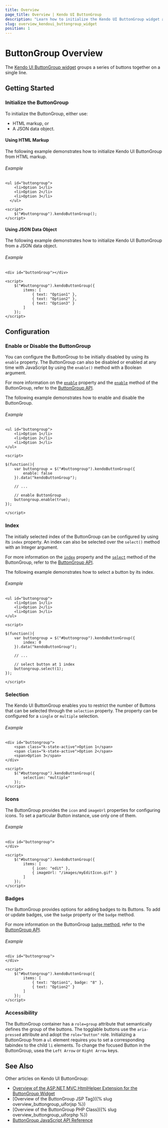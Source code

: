 ```yaml
---
title: Overview
page_title: Overview | Kendo UI ButtonGroup
description: "Learn how to initialize the Kendo UI ButtonGroup widget and apply its options."
slug: overview_kendoui_buttongroup_widget
position: 1
---
```


# ButtonGroup Overview

The [Kendo UI ButtonGroup widget](http://demos.telerik.com/kendo-ui/buttongroup/index) groups a series of buttons together on a single line.

## Getting Started

### Initialize the ButtonGroup

To initialize the ButtonGroup, either use:

* HTML markup, or
* A JSON data object.

#### Using HTML Markup

The following example demonstrates how to initialize Kendo UI ButtonGroup from HTML markup.

###### Example

    <ul id="buttongroup">
        <li>Option 1</li>
        <li>Option 2</li>
        <li>Option 3</li>
      </ul>

    <script>
		$("#buttongroup").kendoButtonGroup();
    </script>

#### Using JSON Data Object

The following example demonstrates how to initialize Kendo UI ButtonGroup from a JSON data object.

###### Example

    <div id="buttonGroup"></div>

    <script>
		$("#buttongroup").kendoButtonGroup({
            items: [
                { text: "Option1" },
                { text: "Option2" },
                { text: "Option3" }
            ]
        });
    </script>

## Configuration

### Enable or Disable the ButtonGroup

You can configure the ButtonGroup to be initially disabled by using its `enable` property. The ButtonGroup can also be disabled or enabled at any time with JavaScript by using the `enable()` method with a Boolean argument.

For more information on the [`enable`](/api/javascript/ui/ButtonGroup#configuration-enable) property and the [`enable`](/api/javascript/ui/ButtonGroup#methods-enable) method of the ButtonGroup, refer to the [ButtonGroup API](/api/javascript/ui/ButtonGroup).

The following example demonstrates how to enable and disable the ButtonGroup.

###### Example

	<ul id="buttongroup">
		<li>Option 1</li>
		<li>Option 2</li>
		<li>Option 3</li>
	</ul>

	<script>

	$(function(){
		var buttongroup = $("#buttongroup").kendoButtonGroup({
			enable: false
		}).data("kendoButtonGroup");

		// ...

		// enable ButtonGroup
		buttongroup.enable(true);
	});

	</script>

### Index

The initially selected index of the ButtonGroup can be configured by using its `index` property. An index can also be selected over the `select()` method with an Integer argument.

For more information on the [`index`](/api/javascript/ui/ButtonGroup#configuration-index) property and the [`select`](/api/javascript/ui/ButtonGroup#methods-select) method of the ButtonGroup, refer to the [ButtonGroup API](/api/javascript/ui/ButtonGroup).

The following example demonstrates how to select a button by its index.

###### Example

	<ul id="buttongroup">
		<li>Option 1</li>
		<li>Option 2</li>
		<li>Option 3</li>
	</ul>

	<script>

	$(function(){
		var buttongroup = $("#buttongroup").kendoButtonGroup({
			index: 0
		}).data("kendoButtonGroup");

		// ...

		// select button at 1 index
		buttongroup.select(1);
	});

	</script>

### Selection

The Kendo UI ButtonGroup enables you to restrict the number of Buttons that can be selected through the `selection` property. The property can be configured for a `single` or `multiple` selection.

###### Example

    <div id="buttongroup">
        <span class="k-state-active">Option 1</span>
        <span class="k-state-active">Option 2</span>
        <span>Option 3</span>
    </div>

    <script>
        $("#buttongroup").kendoButtonGroup({
            selection: "multiple"
        });
    </script>

### Icons

The ButtonGroup provides the `icon` and `imageUrl` properties for configuring icons. To set a particular Button instance, use only one of them.

###### Example

    <div id="buttongroup">
    </div>

    <script>
        $("#buttongroup").kendoButtonGroup({
            items: [
                { icon: "edit" },
                { imageUrl: "/images/myEditIcon.gif" }
            ]
        });
    </script>

### Badges

The ButtonGroup provides options for adding badges to its Buttons. To add or update badges, use the `badge` property or the `badge` method.

For more information on the ButtonGroup [`badge` method](/api/javascript/ui/ButtonGroup#methods-badge), refer to the [ButtonGroup API](/api/javascript/ui/ButtonGroup).

###### Example

    <div id="buttongroup">
    </div>

    <script>
        $("#buttongroup").kendoButtonGroup({
            items: [
                { text: "Option1", badge: "8" },
                { text: "Option2" }
            ]
        });
    </script>

### Accessibility

The ButtonGroup container has a `role=group` attribute that semantically defines the group of the buttons. The togglable buttons use the `aria-pressed` attribute and adopt the `role="button"` role. Initializing a ButtonGroup from a `ul` element requires you to set a corresponding tabindex to the child `li` elements. To change the focused Button in the ButtonGroup, usea the `Left Arrow` or `Right Arrow` keys.

## See Also

Other articles on Kendo UI ButtonGroup:

* [Overview of the ASP.NET MVC HtmlHelper Extension for the ButtonGroup Widget](http://docs.telerik.com/aspnet-mvc/helpers/buttongroup/overview)
* [Overview of the ButtonGroup JSP Tag]({% slug overview_buttongroup_uiforjsp %})
* [Overview of the ButtonGroup PHP Class]({% slug overview_buttongroup_uiforphp %})
* [ButtonGroup JavaScript API Reference](/api/javascript/ui/ButtonGroup)

